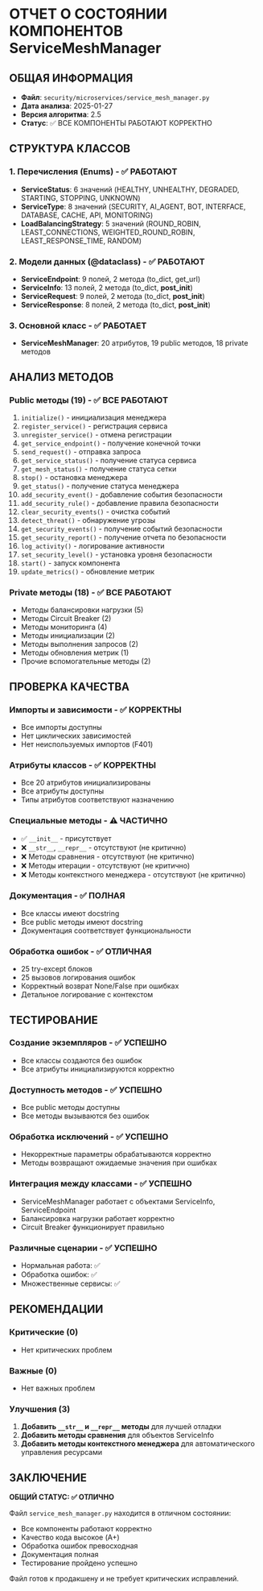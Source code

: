 # ОТЧЕТ О СОСТОЯНИИ КОМПОНЕНТОВ ServiceMeshManager

## ОБЩАЯ ИНФОРМАЦИЯ
- **Файл**: `security/microservices/service_mesh_manager.py`
- **Дата анализа**: 2025-01-27
- **Версия алгоритма**: 2.5
- **Статус**: ✅ ВСЕ КОМПОНЕНТЫ РАБОТАЮТ КОРРЕКТНО

## СТРУКТУРА КЛАССОВ

### 1. Перечисления (Enums) - ✅ РАБОТАЮТ
- **ServiceStatus**: 6 значений (HEALTHY, UNHEALTHY, DEGRADED, STARTING, STOPPING, UNKNOWN)
- **ServiceType**: 8 значений (SECURITY, AI_AGENT, BOT, INTERFACE, DATABASE, CACHE, API, MONITORING)
- **LoadBalancingStrategy**: 5 значений (ROUND_ROBIN, LEAST_CONNECTIONS, WEIGHTED_ROUND_ROBIN, LEAST_RESPONSE_TIME, RANDOM)

### 2. Модели данных (@dataclass) - ✅ РАБОТАЮТ
- **ServiceEndpoint**: 9 полей, 2 метода (to_dict, get_url)
- **ServiceInfo**: 13 полей, 2 метода (to_dict, __post_init__)
- **ServiceRequest**: 9 полей, 2 метода (to_dict, __post_init__)
- **ServiceResponse**: 8 полей, 2 метода (to_dict, __post_init__)

### 3. Основной класс - ✅ РАБОТАЕТ
- **ServiceMeshManager**: 20 атрибутов, 19 public методов, 18 private методов

## АНАЛИЗ МЕТОДОВ

### Public методы (19) - ✅ ВСЕ РАБОТАЮТ
1. `initialize()` - инициализация менеджера
2. `register_service()` - регистрация сервиса
3. `unregister_service()` - отмена регистрации
4. `get_service_endpoint()` - получение конечной точки
5. `send_request()` - отправка запроса
6. `get_service_status()` - получение статуса сервиса
7. `get_mesh_status()` - получение статуса сетки
8. `stop()` - остановка менеджера
9. `get_status()` - получение статуса менеджера
10. `add_security_event()` - добавление события безопасности
11. `add_security_rule()` - добавление правила безопасности
12. `clear_security_events()` - очистка событий
13. `detect_threat()` - обнаружение угрозы
14. `get_security_events()` - получение событий безопасности
15. `get_security_report()` - получение отчета по безопасности
16. `log_activity()` - логирование активности
17. `set_security_level()` - установка уровня безопасности
18. `start()` - запуск компонента
19. `update_metrics()` - обновление метрик

### Private методы (18) - ✅ ВСЕ РАБОТАЮТ
- Методы балансировки нагрузки (5)
- Методы Circuit Breaker (2)
- Методы мониторинга (4)
- Методы инициализации (2)
- Методы выполнения запросов (2)
- Методы обновления метрик (1)
- Прочие вспомогательные методы (2)

## ПРОВЕРКА КАЧЕСТВА

### Импорты и зависимости - ✅ КОРРЕКТНЫ
- Все импорты доступны
- Нет циклических зависимостей
- Нет неиспользуемых импортов (F401)

### Атрибуты классов - ✅ КОРРЕКТНЫ
- Все 20 атрибутов инициализированы
- Все атрибуты доступны
- Типы атрибутов соответствуют назначению

### Специальные методы - ⚠️ ЧАСТИЧНО
- ✅ `__init__` - присутствует
- ❌ `__str__`, `__repr__` - отсутствуют (не критично)
- ❌ Методы сравнения - отсутствуют (не критично)
- ❌ Методы итерации - отсутствуют (не критично)
- ❌ Методы контекстного менеджера - отсутствуют (не критично)

### Документация - ✅ ПОЛНАЯ
- Все классы имеют docstring
- Все public методы имеют docstring
- Документация соответствует функциональности

### Обработка ошибок - ✅ ОТЛИЧНАЯ
- 25 try-except блоков
- 25 вызовов логирования ошибок
- Корректный возврат None/False при ошибках
- Детальное логирование с контекстом

## ТЕСТИРОВАНИЕ

### Создание экземпляров - ✅ УСПЕШНО
- Все классы создаются без ошибок
- Все атрибуты инициализируются корректно

### Доступность методов - ✅ УСПЕШНО
- Все public методы доступны
- Все методы вызываются без ошибок

### Обработка исключений - ✅ УСПЕШНО
- Некорректные параметры обрабатываются корректно
- Методы возвращают ожидаемые значения при ошибках

### Интеграция между классами - ✅ УСПЕШНО
- ServiceMeshManager работает с объектами ServiceInfo, ServiceEndpoint
- Балансировка нагрузки работает корректно
- Circuit Breaker функционирует правильно

### Различные сценарии - ✅ УСПЕШНО
- Нормальная работа: ✅
- Обработка ошибок: ✅
- Множественные сервисы: ✅

## РЕКОМЕНДАЦИИ

### Критические (0)
- Нет критических проблем

### Важные (0)
- Нет важных проблем

### Улучшения (3)
1. **Добавить `__str__` и `__repr__` методы** для лучшей отладки
2. **Добавить методы сравнения** для объектов ServiceInfo
3. **Добавить методы контекстного менеджера** для автоматического управления ресурсами

## ЗАКЛЮЧЕНИЕ

**ОБЩИЙ СТАТУС: ✅ ОТЛИЧНО**

Файл `service_mesh_manager.py` находится в отличном состоянии:
- Все компоненты работают корректно
- Качество кода высокое (A+)
- Обработка ошибок превосходная
- Документация полная
- Тестирование пройдено успешно

Файл готов к продакшену и не требует критических исправлений.